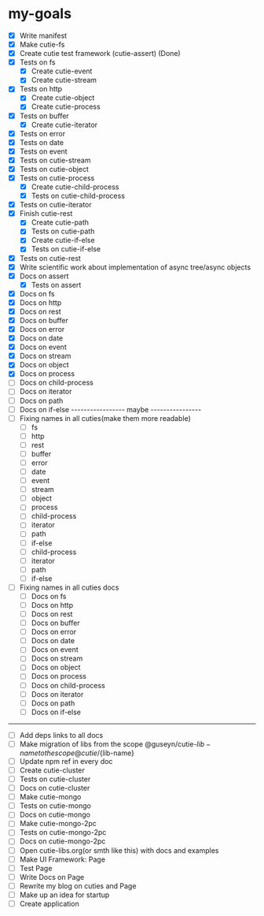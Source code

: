 # my-goals
- [x] Write manifest
- [x] Make cutie-fs
- [x] Create cutie test framework (cutie-assert) (Done)
- [x] Tests on fs
  - [x] Create cutie-event
  - [x] Create cutie-stream
- [x] Tests on http
  - [x] Create cutie-object
  - [x] Create cutie-process
- [x] Tests on buffer
  - [x] Create cutie-iterator
- [x] Tests on error
- [x] Tests on date
- [x] Tests on event
- [x] Tests on cutie-stream
- [x] Tests on cutie-object
- [x] Tests on cutie-process
  - [x] Create cutie-child-process
  - [x] Tests on cutie-child-process
- [x] Tests on cutie-iterator
- [x] Finish cutie-rest
  - [x] Create cutie-path
  - [x] Tests on cutie-path
  - [x] Create cutie-if-else
  - [x] Tests on cutie-if-else
- [x] Tests on cutie-rest
- [x] Write scientific work about implementation of async tree/async objects
- [x] Docs on assert
  - [x] Tests on assert
- [x] Docs on fs
- [x] Docs on http
- [x] Docs on rest
- [x] Docs on buffer
- [x] Docs on error
- [x] Docs on date
- [x] Docs on event
- [x] Docs on stream
- [x] Docs on object
- [x] Docs on process
- [ ] Docs on child-process
- [ ] Docs on iterator
- [ ] Docs on path
- [ ] Docs on if-else
----------------- maybe ----------------  
- [ ] Fixing names in all cuties(make them more readable)
  - [ ] fs
  - [ ] http
  - [ ] rest
  - [ ] buffer
  - [ ] error
  - [ ] date
  - [ ] event
  - [ ] stream
  - [ ] object
  - [ ] process
  - [ ] child-process
  - [ ] iterator
  - [ ] path
  - [ ] if-else
  - [ ] child-process
  - [ ] iterator
  - [ ] path
  - [ ] if-else
- [ ] Fixing names in all cuties docs
  - [ ] Docs on fs
  - [ ] Docs on http
  - [ ] Docs on rest
  - [ ] Docs on buffer
  - [ ] Docs on error
  - [ ] Docs on date
  - [ ] Docs on event
  - [ ] Docs on stream
  - [ ] Docs on object
  - [ ] Docs on process
  - [ ] Docs on child-process
  - [ ] Docs on iterator
  - [ ] Docs on path
  - [ ] Docs on if-else
------------------------------------------    
- [ ] Add deps links to all docs
- [ ] Make migration of libs from the scope @guseyn/cutie-${lib-name} to the scope @cutie/${lib-name}
- [ ] Update npm ref in every doc
- [ ] Create cutie-cluster
- [ ] Tests on cutie-cluster
- [ ] Docs on cutie-cluster
- [ ] Make cutie-mongo
- [ ] Tests on cutie-mongo
- [ ] Docs on cutie-mongo
- [ ] Make cutie-mongo-2pc
- [ ] Tests on cutie-mongo-2pc
- [ ] Docs on cutie-mongo-2pc
- [ ] Open cutie-libs.org(or smth like this) with docs and examples
- [ ] Make UI Framework: Page
- [ ] Test Page
- [ ] Write Docs on Page
- [ ] Rewrite my blog on cuties and Page
- [ ] Make up an idea for startup
- [ ] Create application
